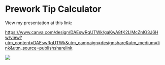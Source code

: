 # Prework Tip Calculator

View my presentation at this link: 

https://www.canva.com/design/DAEswRqUTWk/gaKwA8fK2LlMcZnlG3J6Hw/view?utm_content=DAEswRqUTWk&utm_campaign=designshare&utm_medium=link&utm_source=publishsharelink

<img src="http://g.recordit.co/tDEgCIrqHy.gif">
